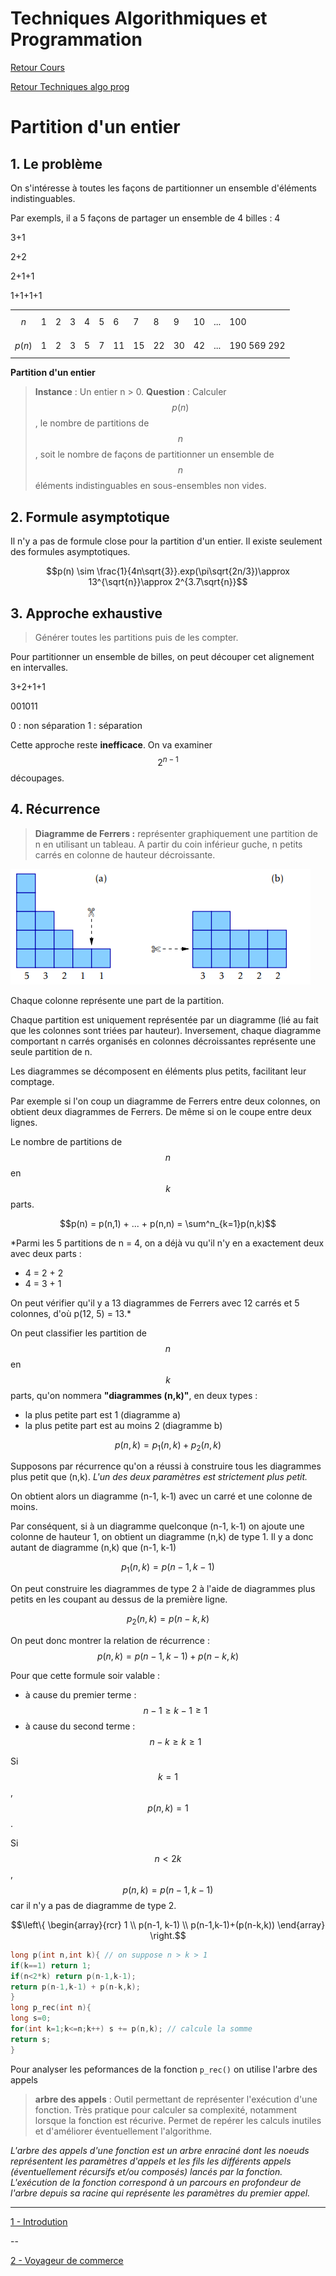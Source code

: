 # Techniques Algorithmiques et Programmation

[Retour Cours](https://mcheungsen.github.io/cours/ "Licence 3")

[Retour Techniques algo prog](index.md)

# Partition d'un entier

## 1. Le problème

On s'intéresse à toutes les façons de partitionner un ensemble d'éléments indistinguables.

Par exempls, il a 5 façons de partager un ensemble de 4 billes :
4

3+1

2+2

2+1+1

1+1+1+1

||||||||||||||
|-|-|-|-|-|-|-|-|-|-|-|-|-|
|$$n$$|1|2|3|4|5|6|7|8|9|10|...|100|
|$$p(n)$$|1|2|3|5|7|11|15|22|30|42|...|190 569 292|`

**Partition d'un entier**
> **Instance** : Un entier n > 0.
> **Question** : Calculer $$p(n)$$, le nombre de partitions de $$n$$, soit le nombre de façons de partitionner un ensemble de $$n$$ éléments indistinguables en sous-ensembles non vides.

## 2. Formule asymptotique

Il n'y a pas de formule close pour la partition d'un entier. Il existe seulement des formules asymptotiques.

$$p(n) \sim \frac{1}{4n\sqrt{3}}.exp(\pi\sqrt{2n/3})\approx 13^{\sqrt{n}}\approx 2^{3.7\sqrt{n}}$$

## 3. Approche exhaustive

> Générer toutes les partitions puis de les compter.

Pour partitionner un ensemble de billes, on peut découper cet alignement en intervalles.

3+2+1+1

001011

0 : non séparation
1 : séparation

Cette approche reste **inefficace**. On va examiner $$2^{n-1}$$ découpages.

## 4. Récurrence

> **Diagramme de Ferrers :** représenter graphiquement une partition de n en utilisant un tableau. A partir du coin inférieur guche, n petits carrés en colonne de hauteur décroissante.

![](../../../img/ferrers.png)

Chaque colonne représente une part de la partition.

Chaque partition est uniquement représentée par un diagramme (lié au fait que les colonnes sont triées par hauteur). Inversement, chaque diagramme comportant n carrés organisés en colonnes décroissantes représente une seule partition de n.

Les diagrammes se décomposent en éléments plus petits, facilitant leur comptage.

Par exemple si l'on coup un diagramme de Ferrers entre deux colonnes, on obtient deux diagrammes de Ferrers. De même si on le coupe entre deux lignes.

Le nombre de partitions de $$n$$ en $$k$$ parts.

$$p(n) = p(n,1) + ... + p(n,n) = \sum^n_{k=1}p(n,k)$$

*Parmi les 5 partitions de n = 4, on a déjà vu qu'il n'y en a exactement deux avec deux parts :
- 4 = 2 + 2
- 4 = 3 + 1

On peut vérifier qu'il y a 13 diagrammes de Ferrers avec 12 carrés et 5 colonnes, d'où p(12, 5) = 13.*

On peut classifier les partition de $$n$$ en $$k$$ parts, qu'on nommera **"diagrammes (n,k)"**, en deux types :
- la plus petite part est 1 (diagramme a)
- la plus petite part est au moins 2 (diagramme b)

$$p(n,k)=p_1(n,k) + p_2(n,k)$$

Supposons par récurrence qu'on a réussi à construire tous les diagrammes plus petit que (n,k). *L'un des deux paramètres est strictement plus petit.*

On obtient alors un diagramme (n-1, k-1) avec un carré et une colonne de moins.

Par conséquent, si à un diagramme quelconque (n-1, k-1) on ajoute une colonne de hauteur 1, on obtient un diagramme (n,k) de type 1. Il y a donc autant de diagramme (n,k) que (n-1, k-1)

$$p_1(n,k)=p(n-1,k-1)$$

On peut construire les diagrammes de type 2 à l'aide de diagrammes plus petits en les coupant au dessus de la première ligne.

$$p_2(n,k) = p(n-k,k)$$

On peut donc montrer la relation de récurrence :
$$p(n,k) = p(n-1, k-1)+p(n-k,k)$$

Pour que cette formule soir valable :
- à cause du premier terme :$$n-1 \geq k-1 \geq 1$$
- à cause du second terme :$$n-k \geq k \geq 1$$

Si $$k=1$$, $$p(n,k) = 1$$.

Si $$n<2k$$, $$p(n,k)=p(n-1,k-1)$$ car il n'y a pas de diagramme de type 2.

$$\left\{
\begin{array}{rcr}
1 \\
p(n-1, k-1) \\
p(n-1,k-1)+(p(n-k,k))
\end{array}
\right.$$

```C
long p(int n,int k){ // on suppose n > k > 1
if(k==1) return 1;
if(n<2*k) return p(n-1,k-1);
return p(n-1,k-1) + p(n-k,k);
}
long p_rec(int n){
long s=0;
for(int k=1;k<=n;k++) s += p(n,k); // calcule la somme
return s;
}
```

Pour analyser les peformances de la fonction `p_rec()` on utilise l'arbre des appels

> **arbre des appels** : Outil permettant de représenter l'exécution d'une fonction. Très pratique pour calculer sa complexité, notamment lorsque la fonction est récurive. Permet de repérer les calculs inutiles et d'améliorer éventuellement l'algorithme.

*L'arbre des appels d'une fonction est un arbre enraciné dont les noeuds représentent les paramètres d'appels et les fils les différents appels (éventuellement récursifs et/ou composés) lancés par la fonction. L'exécution de la fonction correspond à un parcours en profondeur de l'arbre depuis sa racine qui représente les paramètres du premier appel.*

<div id="graphe"></div>
<script src="https://cdnjs.cloudflare.com/ajax/libs/viz.js/2.1.2/viz.js"></script>
<script>
viz.renderSVGElement(` 
    digraph Graphe {
        (7,3) -> (6,2)[label="+"];
        (7,3) ->(4,3);
        
        { rank=same; (7,3) (6,2) (4,3)}
    }
`).then(elem => document.getElementById("graphe").appendChild(elem)).catch(error=> console.log(error));
</script>

_____

[1 - Introdution](algo-prog-1.md)

--

[2 - Voyageur de commerce](#)


<script src="https://cdnjs.cloudflare.com/ajax/libs/viz.js/2.1.2/full.render.js"></script>
<script>var viz = new Viz();</script>


<script src="https://polyfill.io/v3/polyfill.min.js?features=es6"></script>
<script id="MathJax-script" async src="https://cdn.jsdelivr.net/npm/mathjax@3/es5/tex-mml-chtml.js"></script>